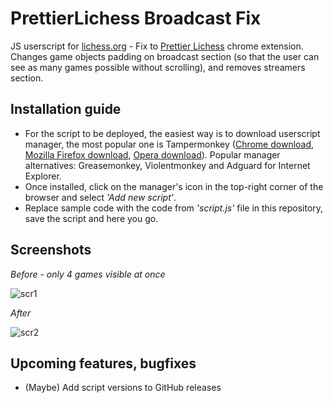 # PrettierLichess Broadcast Fix

JS userscript for [lichess.org](https://lichess.org/) - Fix to [Prettier Lichess](https://prettierlichess.github.io/) chrome extension. 
Changes game objects padding on broadcast section (so that the user can see as many games possible without scrolling), and removes streamers section.

## Installation guide

* For the script to be deployed, the easiest way is to download userscript manager, the most popular one is Tampermonkey ([Chrome download](https://chrome.google.com/webstore/detail/tampermonkey/dhdgffkkebhmkfjojejmpbldmpobfkfo?hl=pl), [Mozilla Firefox download](https://addons.mozilla.org/pl/firefox/addon/tampermonkey/), [Opera download](https://addons.opera.com/pl/extensions/details/tampermonkey-beta/)). Popular manager alternatives: Greasemonkey, Violentmonkey and Adguard for Internet Explorer.
* Once installed, click on the manager's icon in the top-right corner of the browser and select *'Add new script'*.
* Replace sample code with the code from *'script.js'* file in this repository, save the script and here you go.

## Screenshots

*Before - only 4 games visible at once*

![scr1](https://i.imgur.com/HwCVd7J.png)

*After*

![scr2](https://i.imgur.com/98Ic7Uv.png)

## Upcoming features, bugfixes

* (Maybe) Add script versions to GitHub releases
